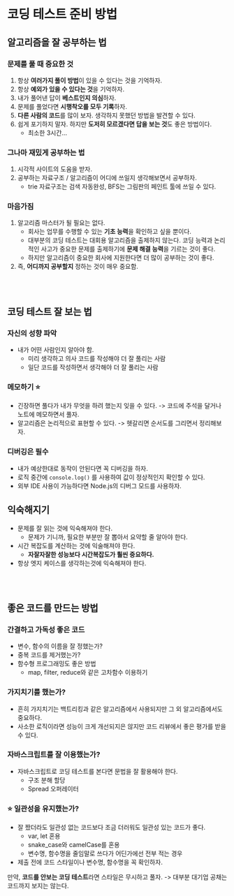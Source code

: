 # 코딩 테스트 준비 방법

## 알고리즘을 잘 공부하는 법

### 문제를 풀 때 중요한 것

1. 항상 **여러가지 풀이 방법**이 있을 수 있다는 것을 기억하자.
2. 항상 **예외가 있을 수 있다는 것**을 기억하자.
3. 내가 풀어낸 답이 **베스트인지 의심**하자.
4. 문제를 풀었다면 **시행착오를 모두 기록**하자.
5. **다른 사람의 코드**를 많이 보자. 생각하지 못했던 방법을 발견할 수 있다.
6. 쉽게 포기하지 말자. 하지만 **도저히 모르겠다면 답을 보는 것**도 좋은 방법이다.
   - 최소한 3시간...

### 그나마 재밌게 공부하는 법

1. 시각적 사이트의 도움을 받자.
2. 공부하는 자료구조 / 알고리즘이 어디에 쓰일지 생각해보면서 공부하자.
   - trie 자료구조는 검색 자동완성, BFS는 그림판의 페인트 툴에 쓰일 수 있다.

### 마음가짐

1. 알고리즘 마스터가 될 필요는 없다.
   - 회사는 업무를 수행할 수 있는 **기초 능력**을 확인하고 싶을 뿐이다.
   - 대부분의 코딩 테스트는 대회용 알고리즘을 출제하지 않는다. 코딩 능력과 논리적인 사고가 중요한 문제를 출제하기에 **문제 해결 능력**을 기르는 것이 좋다.
   - 하지만 알고리즘이 중요한 회사에 지원한다면 더 많이 공부하는 것이 좋다.
2. 즉, **어디까지 공부할지** 정하는 것이 매우 중요함.

<br/>

<br/>

## 코딩 테스트 잘 보는 법

### 자신의 성향 파악

- 내가 어떤 사람인지 알아야 함.
  - 미리 생각하고 의사 코드를 작성해야 더 잘 풀리는 사람
  - 일단 코드를 작성하면서 생각해야 더 잘 풀리는 사람

### 메모하기 ⭐️

- 긴장하면 풀다가 내가 무엇을 하려 했는지 잊을 수 있다. -> 코드에 주석을 달거나 노트에 메모하면서 풀자.
- 알고리즘은 논리적으로 표현할 수 있다. -> 헷갈리면 순서도를 그리면서 정리해보자.

### 디버깅은 필수

- 내가 예상한대로 동작이 안된다면 꼭 디버깅을 하자.
- 로직 중간에 `console.log()` 를 사용하여 값이 정상적인지 확인할 수 있다.
- 외부 IDE 사용이 가능하다면 Node.js의 디버그 모드를 사용하자.

## 익숙해지기

- 문제를 잘 읽는 것에 익숙해져야 한다.
  - 문제가 기니까, 필요한 부분만 잘 뽑아서 요약할 줄 알아야 한다.
- 시간 복잡도를 계산하는 것에 익술해져야 한다.
  - **자잘자잘한 성능보다 시간복잡도가 훨씬 중요하다.**
- 항상 엣지 케이스를 생각하는것에 익숙해져야 한다.

<br/>

<br/>

## 좋은 코드를 만드는 방법

### 간결하고 가독성 좋은 코드

- 변수, 함수의 이름을 잘 정했는가?
- 중복 코드를 제거했는가?
- 함수형 프로그래밍도 좋은 방법
  - map, filter, reduce와 같은 고차함수 이용하기

### 가지치기를 했는가?

- 흔히 가지치기는 백트리킹과 같은 알고리즘에서 사용되지만 그 외 알고리즘에서도 중요하다.
- 사소한 로직이라면 성능이 크게 개선되지은 않지만 코드 리뷰에서 좋은 평가를 받을 수 있다.

### 자바스크립트를 잘 이용했는가?

- 자바스크립트로 코딩 테스트를 본다면 문법을 잘 활용해야 한다.
  - 구조 분해 할당
  - Spread 오퍼레이터

### ⭐️ 일관성을 유지했는가?

- 잘 짰더라도 일관성 없는 코드보다 조금 더러워도 일관성 있는 코드가 좋다.
  - var, let 혼용
  - snake_case와 camelCase를 혼용
  - 변수명, 함수명을 줄임말로 쓰다가 어딘가에선 전부 적는 경우
- 제출 전에 코드 스타일이나 변수명, 함수명을 꼭 확인하자.

만약, **코드를 안보는 코딩 테스트**라면 스타일은 무시하고 풀자. -> 대부분 대기업 공채는 코드까지 보지는 않는다.
